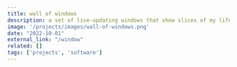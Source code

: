 ```yaml
---
title: wall of windows
description: a set of live-updating windows that show slices of my life in real time.
image: '/projects/images/wall-of-windows.png'
date: "2022-10-01"
external_link: "/window"
related: []
tags: ['projects', 'software']
---
```

